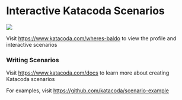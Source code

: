 # Interactive Katacoda Scenarios

[![](http://shields.katacoda.com/katacoda/wheres-baldo/count.svg)](https://www.katacoda.com/wheres-baldo "Get your profile on Katacoda.com")

Visit https://www.katacoda.com/wheres-baldo to view the profile and interactive scenarios

### Writing Scenarios
Visit https://www.katacoda.com/docs to learn more about creating Katacoda scenarios

For examples, visit https://github.com/katacoda/scenario-example
